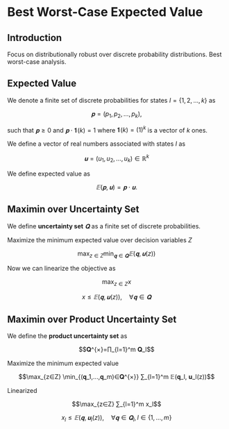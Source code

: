 # Best Worst-Case Expected Value
## Introduction
Focus on distributionally robust over discrete probability distributions. Best worst-case analysis.


## Expected Value
We denote a finite set of discrete probabilities for states $I=\{1,2,...,k\}$ as

$$𝐩=(p_1,p_2,...,p_k),$$

such that $𝐩≥0$ and $𝐩⋅𝟏(k)=1$ where $𝟏(k)=(1)^k$ is a vector of $k$ ones.

We define a vector of real numbers associated with states $I$ as

$$𝐮=(u_1,u_2,...,u_k)∈ℝ^k$$

We define expected value as

$$𝔼(𝐩,𝐮)=𝐩⋅𝐮.$$


## Maximin over Uncertainty Set
We define **uncertainty set** $𝐐$ as a finite set of discrete probabilities.

Maximize the minimum expected value over decision variables $Z$

$$\max_{z∈Z} \min_{𝐪∈𝐐} 𝔼(𝐪, 𝐮(z))$$

Now we can linearize the objective as

$$\max_{z∈Z} x$$

$$x≤𝔼(𝐪, 𝐮(z)),\quad ∀𝐪∈𝐐$$


## Maximin over Product Uncertainty Set
We define the **product uncertainty set** as

$$𝐐^{×}=∏_{l=1}^m 𝐐_l$$

Maximize the minimum expected value

$$\max_{z∈Z} \min_{(𝐪_1,...,𝐪_m)∈𝐐^{×}} ∑_{l=1}^m 𝔼(𝐪_l, 𝐮_l(z))$$

Linearized

$$\max_{z∈Z} ∑_{l=1}^m x_l$$

$$x_l ≤ 𝔼(𝐪, 𝐮_l(z)),\quad ∀𝐪∈𝐐_l,\, l∈\{1,...,m\}$$
